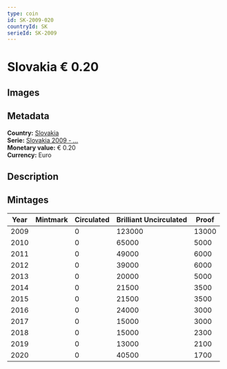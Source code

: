 ```yaml
---
type: coin
id: SK-2009-020
countryId: SK
serieId: SK-2009
---
```


# Slovakia € 0.20

## Images


## Metadata

**Country:** [Slovakia](../index.md)\
**Serie:** [Slovakia 2009 - ...](index.md)\
**Monetary value:** € 0.20\
**Currency:** Euro

## Description


## Mintages

| Year | Mintmark | Circulated | Brilliant Uncirculated | Proof |
| ---- | -------- | ---------- | ---------------------- | ----- |
| 2009 |  | 0| 123000 | 13000 |
| 2010 |  | 0| 65000 | 5000 |
| 2011 |  | 0| 49000 | 6000 |
| 2012 |  | 0| 39000 | 6000 |
| 2013 |  | 0| 20000 | 5000 |
| 2014 |  | 0| 21500 | 3500 |
| 2015 |  | 0| 21500 | 3500 |
| 2016 |  | 0| 24000 | 3000 |
| 2017 |  | 0| 15000 | 3000 |
| 2018 |  | 0| 15000 | 2300 |
| 2019 |  | 0| 13000 | 2100 |
| 2020 |  | 0| 40500 | 1700 |
